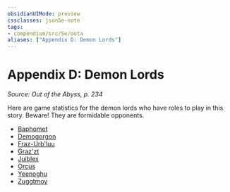 ```yaml
---
obsidianUIMode: preview
cssclasses: json5e-note
tags:
- compendium/src/5e/oota
aliases: ["Appendix D: Demon Lords"]
---
```

# Appendix D: Demon Lords
*Source: Out of the Abyss, p. 234* 

Here are game statistics for the demon lords who have roles to play in this story. Beware! They are formidable opponents.

- [Baphomet](Mechanics/bestiary/npc/baphomet-mpmm.md)  
- [Demogorgon](Mechanics/bestiary/npc/demogorgon-mpmm.md)  
- [Fraz-Urb'luu](Mechanics/bestiary/npc/fraz-urbluu-mpmm.md)  
- [Graz'zt](Mechanics/bestiary/npc/grazzt-mpmm.md)  
- [Juiblex](Mechanics/bestiary/npc/juiblex-mpmm.md)  
- [Orcus](Mechanics/bestiary/npc/orcus-mpmm.md)  
- [Yeenoghu](Mechanics/bestiary/npc/yeenoghu-mpmm.md)  
- [Zuggtmoy](Mechanics/bestiary/npc/zuggtmoy-mpmm.md)